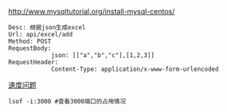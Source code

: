 http://www.mysqltutorial.org/install-mysql-centos/


```
Desc: 根据json生成excel 
Url: api/excel/add 
Method: POST
RequestBody:
            json: [["a","b","c"],[1,2,3]]
RequestHeader:
            Content-Type: application/x-www-form-urlencoded
```

[速度问题](https://github.com/TypeStrong/ts-node/issues/754#issuecomment-548144523)

```
lsof -i:3000 #查看3000端口的占用情况
```